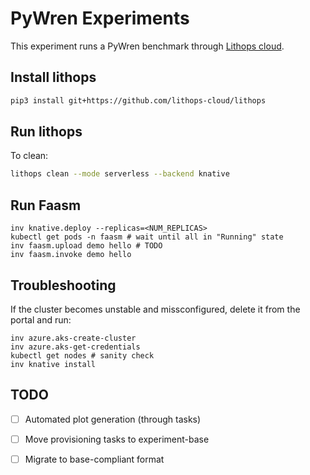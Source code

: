 # PyWren Experiments

This experiment runs a PyWren benchmark through [Lithops cloud](
https://github.com/lithops-cloud/lithops).

## Install lithops

```bash
pip3 install git+https://github.com/lithops-cloud/lithops
```

## Run lithops

To clean:
```bash
lithops clean --mode serverless --backend knative
```

## Run Faasm

```
inv knative.deploy --replicas=<NUM_REPLICAS>
kubectl get pods -n faasm # wait until all in "Running" state
inv faasm.upload demo hello # TODO
inv faasm.invoke demo hello
```


## Troubleshooting

If the cluster becomes unstable and missconfigured, delete it from the portal
and run:
```
inv azure.aks-create-cluster
inv azure.aks-get-credentials
kubectl get nodes # sanity check
inv knative install
```

## TODO
* [ ] Automated plot generation (through tasks)
* [ ] Move provisioning tasks to experiment-base
* [ ] Migrate to base-compliant format

